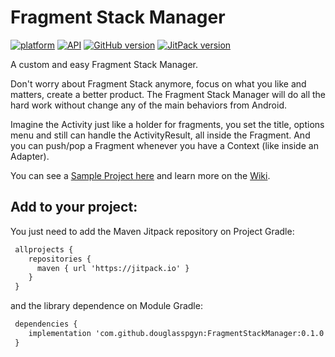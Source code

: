 # Fragment Stack Manager
[![platform](https://img.shields.io/badge/plataform-Android-brightgreen.svg)](https://www.android.com)
[![API](https://img.shields.io/badge/API-16%2B-brightgreen.svg?style=flat)](https://android-arsenal.com/api?level=16)
[![GitHub version](https://badge.fury.io/gh/douglasspgyn%2FFragmentStackManager.svg)](https://badge.fury.io/gh/douglasspgyn%2FFragmentStackManager)
[![JitPack version](https://jitpack.io/v/douglasspgyn/FragmentStackManager.svg)](https://jitpack.io/#douglasspgyn/FragmentStackManager)

A custom and easy Fragment Stack Manager.

Don't worry about Fragment Stack anymore, focus on what you like and matters, create a better product. The Fragment Stack Manager will do all the hard work without change any of the main behaviors from Android.

Imagine the Activity just like a holder for fragments, you set the title, options menu and still can handle the ActivityResult, all inside the Fragment. And you can push/pop a Fragment whenever you have a Context (like inside an Adapter).

You can see a [Sample Project here](https://github.com/douglasspgyn/FragmentStackManagerSample) and learn more on the [Wiki](https://github.com/douglasspgyn/FragmentStackManager/wiki).

## Add to your project:
You just need to add the Maven Jitpack repository on Project Gradle:
```xml
 allprojects {
    repositories {
      maven { url 'https://jitpack.io' }
    }
 }
```
and the library dependence on Module Gradle:
```xml
 dependencies {
    implementation 'com.github.douglasspgyn:FragmentStackManager:0.1.0'
 }
```
